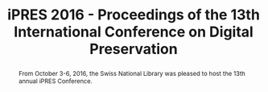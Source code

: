 ---
abstract: From October 3-6, 2016, the Swiss National Library was pleased to host the
  13th annual iPRES Conference.
creators:
- Signori, Barbara
- Knight, Steve
- Milic-Frayling, Natasa
date: null
document_url: https://services.phaidra.univie.ac.at/api/object/o:502767/download
grand_parent: iPRES
institutions: []
keywords: []
landing_page_url: https://phaidra.univie.ac.at/o:502767
language: eng
layout: publication
license: CC BY-NC-SA 3.0 AT
notes_url: null
parent: iPRES 2016
presentation_url: null
publication_type: paper
size: 24813494
source_name: iPRES
title: iPRES 2016 - Proceedings of the 13th International Conference on Digital Preservation
year: 2016
---
